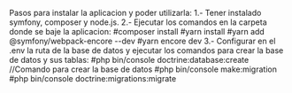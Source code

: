 Pasos para instalar la aplicacion y poder utilizarla:
  1.- Tener instalado symfony, composer y node.js.
  2.- Ejecutar los comandos en la carpeta donde se baje la aplicacion:
            #composer install
            #yarn install
            #yarn add @symfony/webpack-encore --dev
            #yarn encore dev
  3.- Configurar en el .env la ruta de la base de datos y ejecutar los comandos para crear la base de datos y sus tablas:
            #php bin/console doctrine:database:create       //Comando para crear la base de datos
            #php bin/console make:migration
            #php bin/console doctrine:migrations:migrate
